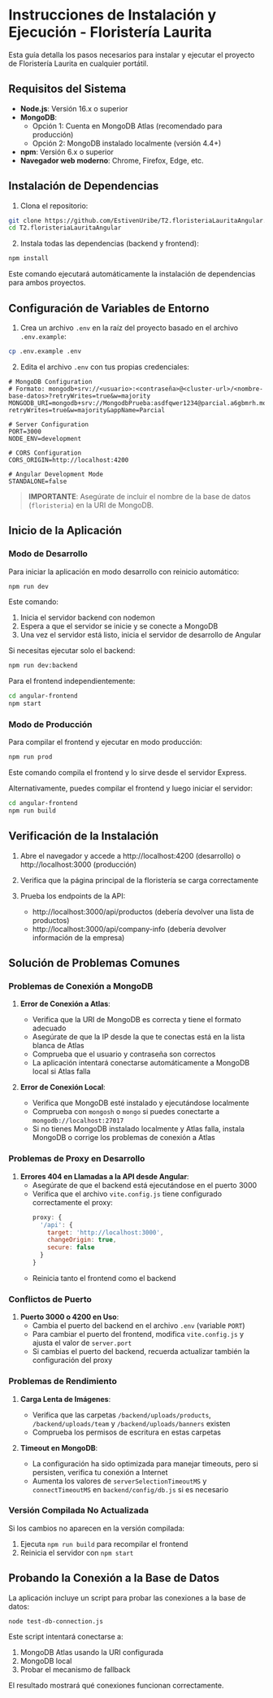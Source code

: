# Instrucciones de Instalación y Ejecución - Floristería Laurita

Esta guía detalla los pasos necesarios para instalar y ejecutar el proyecto de Floristería Laurita en cualquier portátil.

## Requisitos del Sistema

- **Node.js**: Versión 16.x o superior
- **MongoDB**: 
  - Opción 1: Cuenta en MongoDB Atlas (recomendado para producción)
  - Opción 2: MongoDB instalado localmente (versión 4.4+)
- **npm**: Versión 6.x o superior
- **Navegador web moderno**: Chrome, Firefox, Edge, etc.

## Instalación de Dependencias

1. Clona el repositorio:

```bash
git clone https://github.com/EstivenUribe/T2.floristeriaLauritaAngular.git
cd T2.floristeriaLauritaAngular
```

2. Instala todas las dependencias (backend y frontend):

```bash
npm install
```

Este comando ejecutará automáticamente la instalación de dependencias para ambos proyectos.

## Configuración de Variables de Entorno

1. Crea un archivo `.env` en la raíz del proyecto basado en el archivo `.env.example`:

```bash
cp .env.example .env
```

2. Edita el archivo `.env` con tus propias credenciales:

```
# MongoDB Configuration
# Formato: mongodb+srv://<usuario>:<contraseña>@<cluster-url>/<nombre-base-datos>?retryWrites=true&w=majority
MONGODB_URI=mongodb+srv://MongodbPrueba:asdfqwer1234@parcial.a6gbmrh.mongodb.net/?retryWrites=true&w=majority&appName=Parcial

# Server Configuration
PORT=3000
NODE_ENV=development

# CORS Configuration
CORS_ORIGIN=http://localhost:4200

# Angular Development Mode
STANDALONE=false
```

> **IMPORTANTE**: Asegúrate de incluir el nombre de la base de datos (`floristeria`) en la URI de MongoDB.

## Inicio de la Aplicación

### Modo de Desarrollo

Para iniciar la aplicación en modo desarrollo con reinicio automático:

```bash
npm run dev
```

Este comando:
1. Inicia el servidor backend con nodemon
2. Espera a que el servidor se inicie y se conecte a MongoDB
3. Una vez el servidor está listo, inicia el servidor de desarrollo de Angular

Si necesitas ejecutar solo el backend:

```bash
npm run dev:backend
```

Para el frontend independientemente:

```bash
cd angular-frontend
npm start
```

### Modo de Producción

Para compilar el frontend y ejecutar en modo producción:

```bash
npm run prod
```

Este comando compila el frontend y lo sirve desde el servidor Express.

Alternativamente, puedes compilar el frontend y luego iniciar el servidor:

```bash
cd angular-frontend
npm run build

```

## Verificación de la Instalación

1. Abre el navegador y accede a http://localhost:4200 (desarrollo) o http://localhost:3000 (producción)

2. Verifica que la página principal de la floristería se carga correctamente

3. Prueba los endpoints de la API:
   - http://localhost:3000/api/productos (debería devolver una lista de productos)
   - http://localhost:3000/api/company-info (debería devolver información de la empresa)

## Solución de Problemas Comunes

### Problemas de Conexión a MongoDB

1. **Error de Conexión a Atlas**:
   - Verifica que la URI de MongoDB es correcta y tiene el formato adecuado
   - Asegúrate de que la IP desde la que te conectas está en la lista blanca de Atlas
   - Comprueba que el usuario y contraseña son correctos
   - La aplicación intentará conectarse automáticamente a MongoDB local si Atlas falla

2. **Error de Conexión Local**:
   - Verifica que MongoDB esté instalado y ejecutándose localmente
   - Comprueba con `mongosh` o `mongo` si puedes conectarte a `mongodb://localhost:27017`
   - Si no tienes MongoDB instalado localmente y Atlas falla, instala MongoDB o corrige los problemas de conexión a Atlas

### Problemas de Proxy en Desarrollo

1. **Errores 404 en Llamadas a la API desde Angular**:
   - Asegúrate de que el backend está ejecutándose en el puerto 3000
   - Verifica que el archivo `vite.config.js` tiene configurado correctamente el proxy:
     ```js
     proxy: {
       '/api': {
         target: 'http://localhost:3000',
         changeOrigin: true,
         secure: false
       }
     }
     ```
   - Reinicia tanto el frontend como el backend

### Conflictos de Puerto

1. **Puerto 3000 o 4200 en Uso**:
   - Cambia el puerto del backend en el archivo `.env` (variable `PORT`)
   - Para cambiar el puerto del frontend, modifica `vite.config.js` y ajusta el valor de `server.port`
   - Si cambias el puerto del backend, recuerda actualizar también la configuración del proxy

### Problemas de Rendimiento

1. **Carga Lenta de Imágenes**:
   - Verifica que las carpetas `/backend/uploads/products`, `/backend/uploads/team` y `/backend/uploads/banners` existen
   - Comprueba los permisos de escritura en estas carpetas

2. **Timeout en MongoDB**:
   - La configuración ha sido optimizada para manejar timeouts, pero si persisten, verifica tu conexión a Internet
   - Aumenta los valores de `serverSelectionTimeoutMS` y `connectTimeoutMS` en `backend/config/db.js` si es necesario

### Versión Compilada No Actualizada

Si los cambios no aparecen en la versión compilada:
1. Ejecuta `npm run build` para recompilar el frontend
2. Reinicia el servidor con `npm start`

## Probando la Conexión a la Base de Datos

La aplicación incluye un script para probar las conexiones a la base de datos:

```bash
node test-db-connection.js
```

Este script intentará conectarse a:
1. MongoDB Atlas usando la URI configurada
2. MongoDB local
3. Probar el mecanismo de fallback

El resultado mostrará qué conexiones funcionan correctamente.
